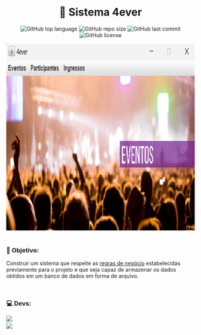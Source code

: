 <h1 align="center">🎫 Sistema 4ever</h1>
<p align="center">
  <img alt="GitHub top language" src="https://img.shields.io/github/languages/top/filipe-rds/Projeto1-POO?color=blue">
  <img alt="GitHub repo size" src="https://img.shields.io/github/repo-size/filipe-rds/Projeto1-POO?color=blue">
  <img alt="GitHub last commit" src="https://img.shields.io/github/last-commit/filipe-rds/Projeto1-POO?color=blue">
  <img alt="GitHub license" src="https://img.shields.io/github/license/filipe-rds/Projeto1-POO?color=blue"><img>
</p>
<div align="center">
  <img src="./assets/preview.png" height="500" width="700"><br>
</div>
<div style="display: inline_block" ><br>
    <h3>📘 Objetivo:</h3>
    <p>Construir um sistema que respeite as <a href="https://github.com/filipe-rds/Projeto2_POO/blob/main/assets/projeto2%20(2023.2).pdf">regras de negócio</a> estabelecidas previamente para o projeto e que seja capaz de armazenar os dados obtidos em um banco de dados em forma de arquivo.</p>
</div>

<div style="display: inline_block" ><br>
  <h3>💻 Devs:</h3>
  <a align="center" href="https://github.com/filipe-rds" target="_blank"><img  src="https://img.shields.io/badge/Filipe_Rodrigues-000000?style=for-the-badge&logo=GitHub&logoColor=white" target="_blank"></a>
  <br>
  <a align="center" href="https://github.com/gfedacs" target="_blank"><img  src="https://img.shields.io/badge/Gabriel_Félix-000000?style=for-the-badge&logo=GitHub&logoColor=white" target="_blank"></a>
</div>
